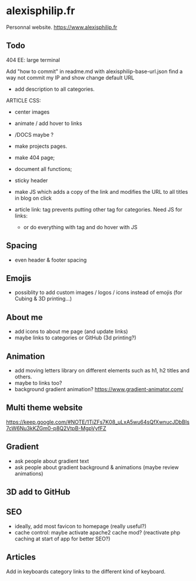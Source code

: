 # alexisphilip.fr

Personnal website. https://www.alexisphilip.fr

## Todo

404 EE: large terminal

Add "how to commit" in readme.md
with alexisphilip-base-url.json
find a way not commit my IP and show change default URL

- add description to all categories.

ARTICLE CSS:
- center images
- animate / add hover to links

- /DOCS maybe ?
- make projects pages.
- make 404 page;

- document all functions;
- sticky header
- make JS which adds a copy of the link and modifies the URL to all titles in blog on click
- article link: <a> tag prevents putting other <a> tag for categories. Need JS for links:
  - or do everything with <a> tag and do hover with JS
  
## Spacing
- even header & footer spacing
  
## Emojis
- possiblity to add custom images / logos / icons instead of emojis (for Cubing & 3D printing...)

## About me
- add icons to about me page (and update links)
- maybe links to categories or GitHub (3d printing?)

## Animation
- add moving letters library on different elements such as h1, h2 titles and others. 
- maybe to links too?
- background gradient animation?
  https://www.gradient-animator.com/
  
## Multi theme website
https://keep.google.com/#NOTE/1TiZFs7K08_uLxA5wu64sQfXwnucJDbBIs7cW6Nu3kKZGm0-p8Q2VtpB-MgpVyfFZ

## Gradient
- ask people about gradient text
- ask people about gradient background & animations (maybe review animations)

## 3D add to GitHub

## SEO
- ideally, add most favicon to homepage (really useful?)
- cache control: maybe activate apache2 cache mod? (reactivate php caching at start of app for better SEO?)

## Articles
Add in keyboards category links to the different kind of keyboard. 